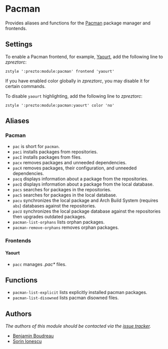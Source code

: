 Pacman
======

Provides aliases and functions for the [Pacman][1] package manager and
frontends.

Settings
--------

To enable a Pacman frontend, for example, [Yaourt][2], add the following line to
*zpreztorc*:

    zstyle ':prezto:module:pacman' frontend 'yaourt'

If you have enabled color globally in *zpreztorc*, you may disable it for certain
commands.

To disable `yaourt` highlighting, add the following line to *zpreztorc*:

    zstyle ':prezto:module:pacman:yaourt' color 'no'

Aliases
-------

### Pacman

  - `pac` is short for `pacman`.
  - `paci` installs packages from repositories.
  - `pacI` installs packages from files.
  - `pacx` removes packages and unneeded dependencies.
  - `pacX` removes packages, their configuration, and unneeded dependencies.
  - `pacq` displays information about a package from the repositories.
  - `pacQ` displays information about a package from the local database.
  - `pacs` searches for packages in the repositories.
  - `pacS` searches for packages in the local database.
  - `pacu` synchronizes the local package and Arch Build System (requires `abs`)
    databases against the repositories.
  - `pacU` synchronizes the local package database against the repositories then
    upgrades outdated packages.
  - `pacman-list-orphans` lists orphan packages.
  - `pacman-remove-orphans` removes orphan packages.

### Frontends

#### Yaourt

  - `pacc` manages *.pac\** files.

Functions
---------

  - `pacman-list-explicit` lists explicitly installed pacman packages.
  - `pacman-list-disowned` lists pacman disowned files.

Authors
-------

*The authors of this module should be contacted via the [issue tracker][3].*

  - [Benjamin Boudreau](https://github.com/dreur)
  - [Sorin Ionescu](https://github.com/sorin-ionescu)

[1]: http://www.archlinux.org/pacman/
[2]: http://archlinux.fr/yaourt-en
[3]: https://github.com/sorin-ionescu/prezto/issues
